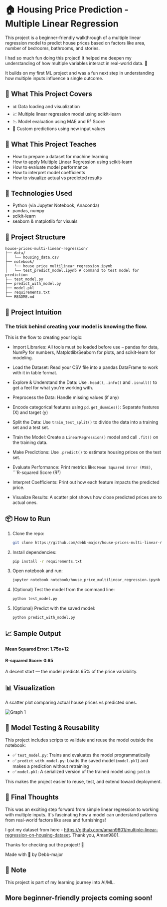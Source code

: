 # 🏠 Housing Price Prediction - Multiple Linear Regression

This project is a beginner-friendly walkthrough of a multiple linear regression model to predict house prices based on factors like area, number of bedrooms, bathrooms, and stories.

I had so much fun doing this project! It helped me deepen my understanding of how multiple variables interact in real-world data. 🎯

It builds on my first ML project and was a fun next step in understanding how multiple inputs influence a single outcome.

## 🚀 What This Project Covers
- 📊 Data loading and visualization
- 📈 Multiple linear regression model using scikit-learn
- 📉 Model evaluation using MAE and R² Score
- 🔮 Custom predictions using new input values

## 📌 What This Project Teaches
- How to prepare a dataset for machine learning
- How to apply Multiple Linear Regression using scikit-learn
- How to evaluate model performance
- How to interpret model coefficients
- How to visualize actual vs predicted results


## 🧠 Technologies Used
- Python (via Jupyter Notebook, Anaconda)
- pandas, numpy
- scikit-learn
- seaborn & matplotlib for visuals


## 📁 Project Structure

```
house-prices-multi-linear-regression/
├── data/
│   └── housing_data.csv
├── notebook/
│   └── house_price_multilinear_regression.ipynb
│   └── test_predict_model.ipynb # command to test model for prediction
├── test_model.py
├── predict_with_model.py
├── model.pkl
├── requirements.txt
└── README.md
```

## 🧠 Project Intuition
### The trick behind creating your model is knowing the flow.
This is the flow to creating your logic:

- Import Libraries: 
   All tools must be loaded before use – pandas for data, NumPy for numbers, Matplotlib/Seaborn for plots, and scikit-learn for modeling.

- Load the Dataset: 
   Read your CSV file into a pandas DataFrame to work with it in table format.

- Explore & Understand the Data: 
   Use ```.head()```, ```.info()``` and ```.isnull()``` to get a feel for what you're working with.

- Preprocess the Data: 
   Handle missing values (if any)

- Encode categorical features using ```pd.get_dummies()```: 
   Separate features (X) and target (y)

- Split the Data: 
   Use ```train_test_split()``` to divide the data into a training set and a test set.

- Train the Model: 
   Create a ```LinearRegression()``` model and call ```.fit()``` on the training data.

- Make Predictions: 
   Use ```.predict()``` to estimate housing prices on the test set.

- Evaluate Performance: 
   Print metrics like: ```Mean Squared Error (MSE)```, ```R-squared Score (R²)

- Interpret Coefficients: 
   Print out how each feature impacts the predicted price.

- Visualize Results:
   A scatter plot shows how close predicted prices are to actual ones.


## 📦 How to Run
1. Clone the repo:
   ```bash
   git clone https://github.com/debb-major/house-prices-multi-linear-regression.git
   
2. Install dependencies:
   ```bash
   pip install -r requirements.txt

3. Open notebook and run:

   ```bash
   jupyter notebook notebook/house_price_multilinear_regression.ipynb

4. (Optional) Test the model from the command line:

   ```bash
   python test_model.py

5. (Optional) Predict with the saved model:

   ```bash
   python predict_with_model.py

## 📈 Sample Output
#### Mean Squared Error: 1.75e+12
#### R-squared Score: 0.65
A decent start — the model predicts 65% of the price variability.

## 📊 Visualization
A scatter plot comparing actual house prices vs predicted ones.

![Graph 1](https://github.com/user-attachments/assets/ed9d3954-84fb-414c-8526-2956466be8b3)



## 🧪 Model Testing & Reusability

This project includes scripts to validate and reuse the model outside the notebook:

- ✅ `test_model.py`: Trains and evaluates the model programmatically
- ✅ `predict_with_model.py`: Loads the saved model (`model.pkl`) and makes a prediction without retraining
- ✅ `model.pkl`: A serialized version of the trained model using `joblib`

This makes the project easier to reuse, test, and extend toward deployment.


## 💬 Final Thoughts
This was an exciting step forward from simple linear regression to working with multiple inputs. It's fascinating how a model can understand patterns from real-world factors like area and furnishings!

I got my dataset from here - https://github.com/aman9801/multiple-linear-regression-on-housing-dataset. Thank you, Aman9801.

Thanks for checking out the project! 🌟

Made with 💙 by Debb-major

## 📌 Note
This project is part of my learning journey into AI/ML.

More beginner-friendly projects coming soon!
---



